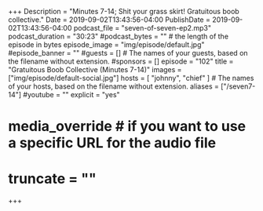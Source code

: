 +++
Description = "Minutes 7-14; Shit your grass skirt! Gratuitous boob collective."
Date = 2019-09-02T13:43:56-04:00
PublishDate = 2019-09-02T13:43:56-04:00 
podcast_file = "seven-of-seven-ep2.mp3" 
podcast_duration = "30:23"
#podcast_bytes = "" # the length of the episode in bytes
episode_image = "img/episode/default.jpg"
#episode_banner = ""
#guests = [] # The names of your guests, based on the filename without extension.
#sponsors = []
episode = "102"
title = "Gratuitous Boob Collective (Minutes 7-14)"
images = ["img/episode/default-social.jpg"]
hosts = [ "johnny", "chief" ] # The names of your hosts, based on the filename without extension.
aliases = ["/seven7-14"]
#youtube = ""
explicit = "yes" 
# media_override # if you want to use a specific URL for the audio file
# truncate = ""
+++
